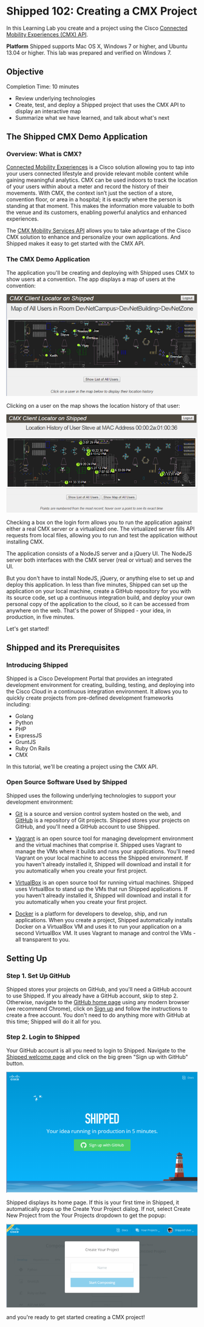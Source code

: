 # Shipped 102: Creating a CMX Project #

In this Learning Lab you create and a project using the Cisco [Connected Mobility Experiences (CMX) API](https://developer.cisco.com/site/cmx-mobility-services/).

**Platform** 
Shipped supports Mac OS X, Windows 7 or higher, and Ubuntu 13.04 or higher.  This lab was prepared and verified on Windows 7.

## Objective ##

Completion Time: 10 minutes

* Review underlying technologies
* Create, test, and deploy a Shipped project that uses the CMX API to display an interactive map
* Summarize what we have learned, and talk about what's next

## The Shipped CMX Demo Application ##
### Overview: What is CMX? ###
[Connected Mobility Experiences](http://www.cisco.com/c/en/us/solutions/enterprise-networks/connected-mobile-experiences/index.html?vs_f=Products+Launch+RSS+Feeds&vs_p=Cisco+Connected+Mobile+Experiences+Boost+Revenues+with+Better+Service&vs_k=1) is a Cisco solution allowing you to tap into your users connected lifestyle and provide relevant mobile content while gaining meaningful analytics.  CMX can be used indoors to track the location of your users within about a meter and record the history of their movements.  With CMX, the context isn’t just the section of a store, convention floor, or area in a hospital; it is exactly where the person is standing at that moment.  This makes the information more valuable to both the venue and its customers, enabling powerful analytics and enhanced experiences.

The [CMX Mobility Services API](https://developer.cisco.com/site/cmx-mobility-services/) allows you to take advantage of the Cisco CMX solution to enhance and personalize your own applications.  And Shipped makes it easy to get started with the CMX API.

### The CMX Demo Application ###
The application you'll be creating and deploying with Shipped uses CMX to show users at a convention.  The app displays a map of users at the convention:

![](cmx_alluser_map.png)

Clicking on a user on the map shows the location history of that user:

![](cmx_usersteve_map.png)

Checking a box on the login form allows you to run the application against either a real CMX server or a virtualized one.  The virtualized server fills API requests from local files, allowing you to run and test the application without installing CMX.

The application consists of a NodeJS server and a jQuery UI.  The NodeJS server both interfaces with the CMX server (real or virtual) and serves the UI.

But you don't have to install NodeJS, jQuery, or anything else to set up and deploy this application.  In less than five minutes, Shipped can set up the application on your local machine, create a GitHub repository for you with its source code, set up a continuous integration build, and deploy your own personal copy of the application to the cloud, so it can be accessed from anywhere on the web.  That's the power of Shipped - your idea, in production, in five minutes.

Let's get started!

## Shipped and its Prerequisites ##
 
### Introducing Shipped ###

Shipped is a Cisco Development Portal that provides an integrated development environment for creating, building, testing, and deploying into the Cisco Cloud in a continuous integration environment. It allows you to quickly create projects from pre-defined development frameworks including:

* Golang
* Python
* PHP
* ExpressJS
* GruntJS
* Ruby On Rails
* CMX

In this tutorial, we'll be creating a project using the CMX API.

### Open Source Software Used by Shipped ###

Shipped uses the following underlying technologies to support your development environment:

* [Git](https://git-scm.com/) is a source and version control system hosted on the web, and [GitHub](https://github.com/) is a repository of Git projects.  Shipped stores your projects on GitHub, and you'll need a GitHub account to use Shipped.

* [Vagrant](https://docs.vagrantup.com/v2/) is an open source tool for managing  development environment and the virtual machines that comprise it.  Shipped uses Vagrant to manage the VMs where it builds and runs your applications.  You'll need Vagrant on your local machine to access the Shipped environment.  If you haven't already installed it, Shipped will download and install it for you automatically when you create your first project.

* [VirtualBox](https://www.virtualbox.org/) is an open source tool for running virtual machines.  Shipped uses VirtualBox to stand up the VMs that run Shipped applications.  If you haven't already installed it, Shipped will download and install it for you automatically when you create your first project.

* [Docker](https://docs.docker.com/) is a platform for developers to develop, ship, and run applications.  When you create a project, Shipped automatically installs Docker on a VirtualBox VM and uses it to run your application on a second VirtualBox VM.  It uses Vagrant to manage and control the VMs - all transparent to you.

## Setting Up ##
 
### Step 1. Set Up GitHub

Shipped stores your projects on GitHub, and you'll need a GitHub account to use Shipped.  If you already have a GitHub account, skip to step 2.  Otherwise, navigate to the [GitHub home page](https://github.com/) using any modern browser (we recommend Chrome), click on [Sign up](https://github.com/join) and follow the instructions to create a free account. You don't need to do anything more with GitHub at this time; Shipped will do it all for you.

### Step 2. Login to Shipped
    
Your GitHub account is all you need to login to Shipped.  Navigate to the [Shipped welcome page](http://ciscocloud.github.io/shipped/dist/#) and click on the big green "Sign up with GitHub" button.   

![](welcome.png)

Shipped displays its home page.  If this is your first time in Shipped, it automatically pops up the Create Your Project dialog.  If not, select Create New Project from the Your Projects dropdown to get the popup:

![](create_your_project.png)

and you're ready to get started creating a CMX project!
    
  
    